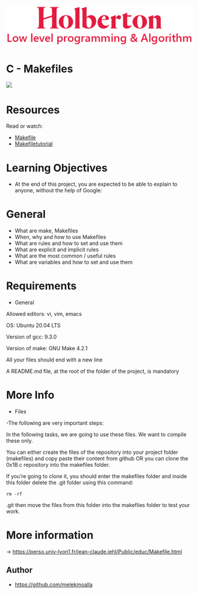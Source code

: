 <div align=center>  
    <img  
    style="text-align:center"  
    src="https://raw.githubusercontent.com/coding-max/hbtn_config/main/assets/head_low-level.png"/>  
</div>

# C - Makefiles

<img src="https://s3.eu-west-3.amazonaws.com/hbtn.intranet.project.files/holbertonschool-low_level_programming/273/giphy-2.gif" />

# Resources

Read or watch:

- [Makefile](https://www.google.com/search?q=makefile)
- [Makefiletutorial](https://makefiletutorial.com/)

# Learning Objectives

- At the end of this project, you are expected to be able to explain to anyone, without the help of Google:

# General

- What are make, Makefiles
- When, why and how to use Makefiles
- What are rules and how to set and use them
- What are explicit and implicit rules
- What are the most common / useful rules
- What are variables and how to set and use them

# Requirements

- General

Allowed editors: vi, vim, emacs

OS: Ubuntu 20.04 LTS

Version of gcc: 9.3.0

Version of make: GNU Make 4.2.1

All your files should end with a new line

A README.md file, at the root of the folder of the project, is mandatory

# More Info

- Files

-The following are very important steps:

In the following tasks, we are going to use these files. We want to compile these only.

You can either create the files of the repository into your project folder (makefiles) and copy paste their content from github OR you can clone the 0x1B.c repository into the makefiles folder.

If you’re going to clone it, you should enter the makefiles folder and inside this folder delete the .git folder using this command:

```
rm -rf
```

.git then move the files from this folder into the makefiles folder to test your work.

# More information

-> https://perso.univ-lyon1.fr/jean-claude.iehl/Public/educ/Makefile.html

## Author

- https://github.com/melekmoalla
